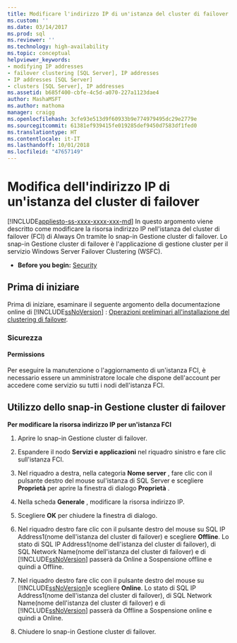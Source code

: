 ```yaml
---
title: Modificare l'indirizzo IP di un'istanza del cluster di failover | Microsoft Docs
ms.custom: ''
ms.date: 03/14/2017
ms.prod: sql
ms.reviewer: ''
ms.technology: high-availability
ms.topic: conceptual
helpviewer_keywords:
- modifying IP addresses
- failover clustering [SQL Server], IP addresses
- IP addresses [SQL Server]
- clusters [SQL Server], IP addresses
ms.assetid: b685f400-cbfe-4c5d-a070-227a1123dae4
author: MashaMSFT
ms.author: mathoma
manager: craigg
ms.openlocfilehash: 3cfe93e513d9f60933b9e774979495dc29e2779e
ms.sourcegitcommit: 61381ef939415fe019285def9450d7583df1fed0
ms.translationtype: HT
ms.contentlocale: it-IT
ms.lasthandoff: 10/01/2018
ms.locfileid: "47657149"
---
```

# <a name="change-the-ip-address-of-a-failover-cluster-instance"></a>Modifica dell'indirizzo IP di un'istanza del cluster di failover
[!INCLUDE[appliesto-ss-xxxx-xxxx-xxx-md](../../../includes/appliesto-ss-xxxx-xxxx-xxx-md.md)]
  In questo argomento viene descritto come modificare la risorsa indirizzo IP nell'istanza del cluster di failover (FCI) di Always On tramite lo snap-in Gestione cluster di failover. Lo snap-in Gestione cluster di failover è l'applicazione di gestione cluster per il servizio Windows Server Failover Clustering (WSFC).  
  
-   **Before you begin:**  [Security](#Security)  
  
##  <a name="BeforeYouBegin"></a> Prima di iniziare  
 Prima di iniziare, esaminare il seguente argomento della documentazione online di [!INCLUDE[ssNoVersion](../../../includes/ssnoversion-md.md)] : [Operazioni preliminari all'installazione del clustering di failover](../../../sql-server/failover-clusters/install/before-installing-failover-clustering.md).  
  
###  <a name="Security"></a> Sicurezza  
  
####  <a name="Permissions"></a> Permissions  
 Per eseguire la manutenzione o l'aggiornamento di un'istanza FCI, è necessario essere un amministratore locale che dispone dell'account per accedere come servizio su tutti i nodi dell'istanza FCI.  
  
##  <a name="WSFC"></a> Utilizzo dello snap-in Gestione cluster di failover  
 **Per modificare la risorsa indirizzo IP per un'istanza FCI**  
  
1.  Aprire lo snap-in Gestione cluster di failover.  
  
2.  Espandere il nodo **Servizi e applicazioni** nel riquadro sinistro e fare clic sull'istanza FCI.  
  
3.  Nel riquadro a destra, nella categoria **Nome server** , fare clic con il pulsante destro del mouse sul'istanza di SQL Server e scegliere **Proprietà** per aprire la finestra di dialogo **Proprietà** .  
  
4.  Nella scheda **Generale** , modificare la risorsa indirizzo IP.  
  
5.  Scegliere **OK** per chiudere la finestra di dialogo.  
  
6.  Nel riquadro destro fare clic con il pulsante destro del mouse su SQL IP Address1(nome dell'istanza del cluster di failover) e scegliere **Offline**. Lo stato di SQL IP Address1(nome dell'istanza del cluster di failover), di SQL Network Name(nome dell'istanza del cluster di failover) e di [!INCLUDE[ssNoVersion](../../../includes/ssnoversion-md.md)] passerà da Online a Sospensione offline e quindi a Offline.  
  
7.  Nel riquadro destro fare clic con il pulsante destro del mouse su [!INCLUDE[ssNoVersion](../../../includes/ssnoversion-md.md)]e scegliere **Online**. Lo stato di SQL IP Address1(nome dell'istanza del cluster di failover), di SQL Network Name(nome dell'istanza del cluster di failover) e di [!INCLUDE[ssNoVersion](../../../includes/ssnoversion-md.md)] passerà da Offline a Sospensione online e quindi a Online.  
  
8.  Chiudere lo snap-in Gestione cluster di failover.  
  
  
